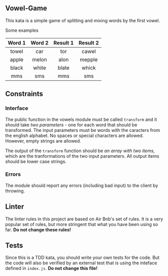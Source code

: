 ## Vowel-Game
This kata is a simple game of splitting and mixing words by the first vowel.

Some examples

Word 1 | Word 2 | Result 1 | Result 2
:---:  | :---:  | :---:    | :---:
towel  | car    | tor      | cawel
apple  | melon  | alon     | mepple
black  | white  | blate    | whick
mms    | sms    | mms      | sms

## Constraints

### Interface
The public function in the vowels module must be called `transform` and it should take _two parameters_ - one for each word that should be transformed.
The input parameters must be words with the caracters from the english alphabet. 
No spaces or special characters are allowed. 
However, empty strings are allowed.

The output of the `transform` function should be _an array with two items_, which are the tranformations of the two input parameters.
All output items should be lower case strings.

### Errors
The module should report any errors (including bad input) to the client by throwing.

## Linter
The linter rules in this project are based on Air Bnb's set of rules. 
It is a very popular set of rules, but more stringent that what you have been using so far.
__Do not change these rules!__

## Tests
Since this is a TDD kata, you should write your own tests for the code.
But the code will also be verified by an external test that is using the inteface defined in `index.js`.
__Do not change this file!__
